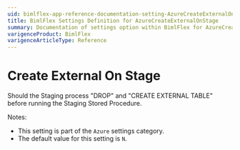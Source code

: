 ```yaml
---
uid: bimlflex-app-reference-documentation-setting-AzureCreateExternalOnStage
title: BimlFlex Settings Definition for AzureCreateExternalOnStage
summary: Documentation of settings option within BimlFlex for AzureCreateExternalOnStage
varigenceProduct: BimlFlex
varigenceArticleType: Reference
---
```


# Create External On Stage

Should the Staging process "DROP" and "CREATE EXTERNAL TABLE" before running the Staging Stored Procedure.

Notes:
* This setting is part of the `Azure` settings category.
 * The default value for this setting is `N`.